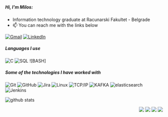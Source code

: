 ##### Hi, I'm Milos:

- Information technology graduate at Racunarski Fakultet - Belgrade
- :mailbox: You can reach me with the links below

[![Gmail](https://img.shields.io/badge/-GMAIL-D14836?style=for-the-badge&logo=gmail&logoColor=white)](mailto:infomilosstojanovic@gmail.com)
[![LinkedIn](https://img.shields.io/badge/-LINKEDIN-0077B5?style=for-the-badge&logo=linkedin&logoColor=white)](https://www.linkedin.com/in/infomilosstojanovic/)

##### Languages I use

![C](https://img.shields.io/badge/-C-000000?style=flat&logo=c)
![SQL](https://img.shields.io/badge/-SQL-000000?style=flat&logo=postgresql)
![BASH]
##### Some of the technologies I have worked with

![Git](https://img.shields.io/badge/-Git-222222?style=flat&logo=git&logoColor=F05032)
![GitHub](https://img.shields.io/badge/-GitHub-222222?style=flat&logo=github&logoColor=181717)
![Jira](https://img.shields.io/badge/-Jira-222222?style=flat&logo=jira-software&logoColor=white&logoColor=0052CC)
![Linux](https://img.shields.io/badge/-Linux-222222?style=flat&logo=linux&logoColor=FCC624)
![TCP/IP](https://img.shields.io/badge/-TCP/IP-222222?style=flat&logo=cisco&logoColor=white)
![KAFKA](https://img.shields.io/badge/-Kafka-222222?style=flat&logo=cisco&logoColor=white)
![elasticsearch](https://img.shields.io/badge/-elasticsearch-222222?style=flat&logo=git&logoColor=F05032)
![Jenkins](https://img.shields.io/badge/-jenkins-222222?style=flat&logo=git&logoColor=F05032)

![github stats](https://github-readme-stats.vercel.app/api?username=m-stojanovic&show_icons=true)

<p style="text-align:right">
    <img src="http://views.whatilearened.today/views/github/m-stojanovic/views.svg"/>
    <a href="https://github.com/m-stojanovic/"><img src="https://img.shields.io/github/followers/m-stojanovic?color=%234CC61E&label=GitHub%20Followers%20%3A"/></a>
    <a href="https://github.com/m-stojanovic?tab=repositories"><img src="https://badges.frapsoft.com/os/v2/open-source.svg?v=103"/></a>
    <img src="https://img.shields.io/badge/Os-Debian-a80030"/>
</p>
